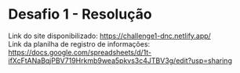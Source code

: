 # Desafio 1 - Resolução
Link do site disponibilizado: https://challenge1-dnc.netlify.app/ \
Link da planilha de registro de informações: https://docs.google.com/spreadsheets/d/1t-ifXcFtANaBqjPBV719Hrkmb9wea5pkvs3c4JTBV3g/edit?usp=sharing